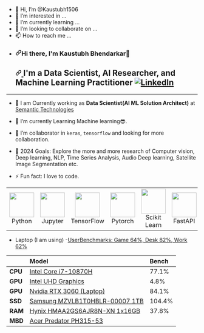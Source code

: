 - 👋 Hi, I’m @Kaustubh1506
- 👀 I’m interested in ...
- 🌱 I’m currently learning ...
- 💞️ I’m looking to collaborate on ...
- 📫 How to reach me ...

<!---
Kaustubh1506/Kaustubh1506 is a ✨ special ✨ repository because its `README.md` (this file) appears on your GitHub profile.
You can click the Preview link to take a look at your changes.
--->
<article class="markdown-body entry-content container-lg f5" itemprop="text"><ul dir="auto">
<li>
<h3 dir="auto"><a id="user-content-hi-there-im-kaustubh-bhendarkar" class="anchor" aria-hidden="true" tabindex="-1" href="#hi-there-im-kaustubh-bhendarkar"><svg class="octicon octicon-link" viewBox="0 0 16 16" version="1.1" width="16" height="16" aria-hidden="true"><path d="m7.775 3.275 1.25-1.25a3.5 3.5 0 1 1 4.95 4.95l-2.5 2.5a3.5 3.5 0 0 1-4.95 0 .751.751 0 0 1 .018-1.042.751.751 0 0 1 1.042-.018 1.998 1.998 0 0 0 2.83 0l2.5-2.5a2.002 2.002 0 0 0-2.83-2.83l-1.25 1.25a.751.751 0 0 1-1.042-.018.751.751 0 0 1-.018-1.042Zm-4.69 9.64a1.998 1.998 0 0 0 2.83 0l1.25-1.25a.751.751 0 0 1 1.042.018.751.751 0 0 1 .018 1.042l-1.25 1.25a3.5 3.5 0 1 1-4.95-4.95l2.5-2.5a3.5 3.5 0 0 1 4.95 0 .751.751 0 0 1-.018 1.042.751.751 0 0 1-1.042.018 1.998 1.998 0 0 0-2.83 0l-2.5 2.5a1.998 1.998 0 0 0 0 2.83Z"></path></svg></a>Hi there, I'm Kaustubh Bhendarkar👋</h3>
<h2 dir="auto">
  <a id="user-content-im-a-data-scientist-ai-researcher-machine-learning-practitioner-" class="anchor" aria-hidden="true" tabindex="-1" href="#im-a-data-scientist-ai-researcher-machine-learning-practitioner-">
    <svg class="octicon octicon-link" viewBox="0 0 16 16" version="1.1" width="16" height="16" aria-hidden="true">
      <path d="m7.775 3.275 1.25-1.25a3.5 3.5 0 1 1 4.95 4.95l-2.5 2.5a3.5 3.5 0 0 1-4.95 0 .751.751 0 0 1 .018-1.042.751.751 0 0 1 1.042-.018 1.998 1.998 0 0 0 2.83 0l2.5-2.5a2.002 2.002 0 0 0-2.83-2.83l-1.25 1.25a.751.751 0 0 1-1.042-.018.751.751 0 0 1-.018-1.042Zm-4.69 9.64a1.998 1.998 0 0 0 2.83 0l1.25-1.25a.751.751 0 0 1 1.042.018.751.751 0 0 1 .018 1.042l-1.25 1.25a3.5 3.5 0 1 1-4.95-4.95l2.5-2.5a3.5 3.5 0 0 1 4.95 0 .751.751 0 0 1-.018 1.042.751.751 0 0 1-1.042.018 1.998 1.998 0 0 0-2.83 0l-2.5 2.5a1.998 1.998 0 0 0 0 2.83Z"></path>
    </svg>
  </a>
  I'm a Data Scientist, AI Researcher, and Machine Learning Practitioner
  <a href="https://www.linkedin.com/in/kaustubh-bhendarkar-gis-data-analyst" rel="nofollow">
    <img src="https://img.shields.io/badge/linkedin-%230077B5.svg?style=for-the-badge&amp;logo=linkedin&amp;logoColor=white" alt="LinkedIn" style="max-width: 100%;">
  </a>
</h2>
</li>
</ul>

<hr>
<ul dir="auto">
<li>🔭 I am Currently working as <strong>Data Scientist(AI ML Solution Architect)</strong> at <a href="https://www.semantictech.in" rel="nofollow">Semantic Technologies</a></li>
</ul>
<ul dir="auto">
<li>
<p dir="auto">🌱 I’m currently Learning Machine learning😎.</p>
</li>
<li>
<p dir="auto">👯 I’m collaborator in <code>keras</code>, <code>tensorflow</code> and looking for more collaboration.</p>
</li>
<li>
<p dir="auto">🥅 2024 Goals: Explore the more and more research of Computer vision, Deep learning, NLP, Time Series Analysis, Audio Deep learning, Satellite Image Segmentation etc.</p>
</li>
<li>
<p dir="auto">⚡ Fun fact: I love to code.</p>
</li>
</ul>


<div align="center" dir="auto">
<table align="center">
    <tbody><tr>
        <td align="center" width="140" height="112.43">
            <a target="_blank" rel="noopener noreferrer" href="/ashishpatel26/ashishpatel26/blob/main/assets/icons/python.jpeg"><img src="/ashishpatel26/ashishpatel26/raw/main/assets/icons/python.jpeg" width="65px" style="max-width: 100%;"></a>
            <br> Python
        </td>
        <td align="center" width="140" height="112.43">
            <a target="_blank" rel="noopener noreferrer" href="/ashishpatel26/ashishpatel26/blob/main/assets/icons/jupyter.png"><img src="/ashishpatel26/ashishpatel26/raw/main/assets/icons/jupyter.png" width="65px" style="max-width: 100%;"></a>
            <br> Jupyter
        </td>
        <td align="center" width="140" height="112.43">
            <a target="_blank" rel="noopener noreferrer" href="/ashishpatel26/ashishpatel26/blob/main/assets/icons/tensorflow.png"><img src="/ashishpatel26/ashishpatel26/raw/main/assets/icons/tensorflow.png" width="65px" style="max-width: 100%;"></a>
            <br> TensorFlow
        </td>
        <td align="center" width="140" height="112.43">
            <a target="_blank" rel="noopener noreferrer" href="/ashishpatel26/ashishpatel26/blob/main/assets/icons/pytorch.png"><img src="/ashishpatel26/ashishpatel26/raw/main/assets/icons/pytorch.png" width="65px" style="max-width: 100%;"></a>
            <br> Pytorch
        </td>
        <td align="center" width="140" height="112.43">
            <a target="_blank" rel="noopener noreferrer" href="/ashishpatel26/ashishpatel26/blob/main/assets/icons/scikitlearn.png"><img src="/ashishpatel26/ashishpatel26/raw/main/assets/icons/scikitlearn.png" width="65px" style="max-width: 100%;"></a>
            <br> Scikit Learn
        </td>
        <td align="center" width="140" height="112.43">
            <a target="_blank" rel="noopener noreferrer" href="/ashishpatel26/ashishpatel26/blob/main/assets/icons/fastapi.png"><img src="/ashishpatel26/ashishpatel26/raw/main/assets/icons/fastapi.png" width="65px" style="max-width: 100%;"></a>
            <br> FastAPI
        </td>
        <td align="center" width="140" height="112.43">
            <a target="_blank" rel="noopener noreferrer" href="/ashishpatel26/ashishpatel26/blob/main/assets/icons/docker.png"><img src="/ashishpatel26/ashishpatel26/raw/main/assets/icons/docker.png" width="65px" style="max-width: 100%;"></a>
            <br> Docker
        </td>
    </tr>
</tbody></table>
</div>
<ul dir="auto">
<li>Laptop (I am using)
-<a href="https://www.userbenchmark.com/UserRun/54001935" rel="nofollow">UserBenchmarks: Game 64%, Desk 82%, Work 62%</a></li>
</ul>
<table>
<thead>
<tr>
<th align="left"></th>
<th align="left">Model</th>
<th align="left">Bench</th>
</tr>
</thead>
<tbody>
<tr>
<td align="left"><strong>CPU</strong></td>
<td align="left"><a href="https://cpu.userbenchmark.com/SpeedTest/1322918/IntelR-CoreTM-i7-10870H-CPU---220GHz" rel="nofollow">Intel Core i7-10870H</a></td>
<td align="left">77.1%</td>
</tr>
<tr>
<td align="left"><strong>GPU</strong></td>
<td align="left"><a href="https://gpu.userbenchmark.com/SpeedTest/1027883/IntelR-UHD-Graphics" rel="nofollow">Intel UHD Graphics</a></td>
<td align="left">4.8%</td>
</tr>
<tr>
<td align="left"><strong>GPU</strong></td>
<td align="left"><a href="https://gpu.userbenchmark.com/SpeedTest/1452971/NVIDIA-GeForce-RTX-3060-Laptop-GPU" rel="nofollow">Nvidia RTX 3060 (Laptop)</a></td>
<td align="left">84.1%</td>
</tr>
<tr>
<td align="left"><strong>SSD</strong></td>
<td align="left"><a href="https://ssd.userbenchmark.com/SpeedTest/963042/SAMSUNG-MZVLB1T0HBLR-00007" rel="nofollow">Samsung MZVLB1T0HBLR-00007 1TB</a></td>
<td align="left">104.4%</td>
</tr>
<tr>
<td align="left"><strong>RAM</strong></td>
<td align="left"><a href="https://ram.userbenchmark.com/SpeedTest/1166099/Hynix-HMAA2GS6AJR8N-XN-1x16GB" rel="nofollow">Hynix HMAA2GS6AJR8N-XN 1x16GB</a></td>
<td align="left">37.8%</td>
</tr>
<tr>
<td align="left"><strong>MBD</strong></td>
<td align="left"><a href="https://www.userbenchmark.com/System/Acer-Predator-PH315-53/193818" rel="nofollow">Acer Predator PH315-53</a></td>
<td align="left"></td>
</tr>
</tbody>
</table>
</article>
